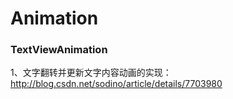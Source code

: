 # Animation
### TextViewAnimation
1、文字翻转并更新文字内容动画的实现：http://blog.csdn.net/sodino/article/details/7703980
